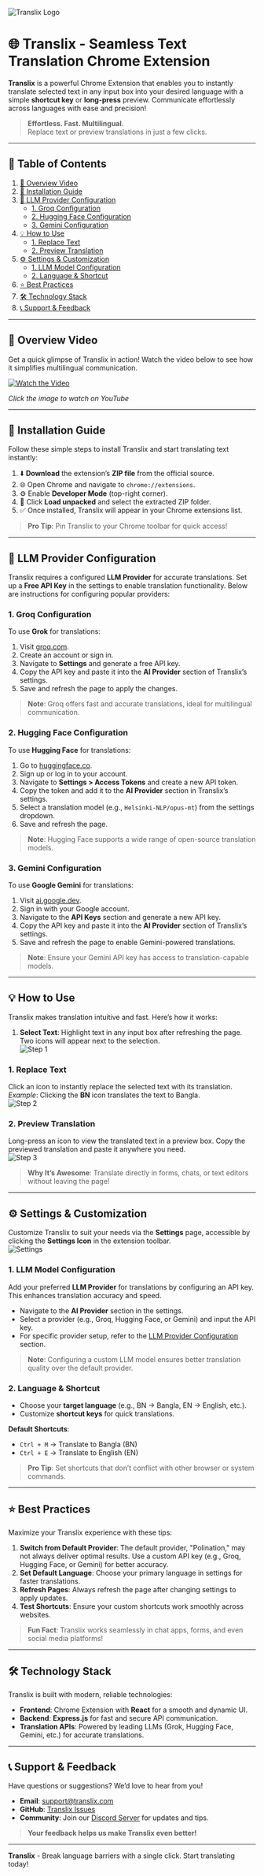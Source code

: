![Translix Logo](https://i.postimg.cc/pLQNvWVL/fulllogopng.png)

# 🌐 **Translix** - Seamless Text Translation Chrome Extension  

**Translix** is a powerful Chrome Extension that enables you to instantly translate selected text in any input box into your desired language with a simple **shortcut key** or **long-press** preview. Communicate effortlessly across languages with ease and precision!  

> **Effortless. Fast. Multilingual.**  
> Replace text or preview translations in just a few clicks.  

---

## 📑 **Table of Contents**  

1. [🎥 Overview Video](#overview-video)  
2. [🚀 Installation Guide](#installation-guide)  
3. [🔑 LLM Provider Configuration](#llm-provider-configuration)  
   - [1. Groq Configuration](#1-grok-configuration)  
   - [2. Hugging Face Configuration](#2-hugging-face-configuration)  
   - [3. Gemini Configuration](#3-gemini-configuration)  
4. [💡 How to Use](#how-to-use)  
   - [1. Replace Text](#1-replace-text)  
   - [2. Preview Translation](#2-preview-translation)  
5. [⚙️ Settings & Customization](#settings--customization)  
   - [1. LLM Model Configuration](#1-llm-model-configuration)  
   - [2. Language & Shortcut](#2-language--shortcut)  
6. [⭐ Best Practices](#best-practices)  
7. [🛠️ Technology Stack](#technology-stack)  
8. [📞 Support & Feedback](#support--feedback)  

---

## 🎥 **Overview Video**  

Get a quick glimpse of Translix in action! Watch the video below to see how it simplifies multilingual communication.  

[![Watch the Video](https://img.youtube.com/vi/9PSBWwj9DU8/maxresdefault.jpg)](https://www.youtube.com/watch?v=9PSBWwj9DU8)  

*Click the image to watch on YouTube*  

---

## 🚀 **Installation Guide**  

Follow these simple steps to install Translix and start translating text instantly:  

1. ⬇️ **Download** the extension’s **ZIP file** from the official source.  
2. 🌐 Open Chrome and navigate to `chrome://extensions`.  
3. ⚙️ Enable **Developer Mode** (top-right corner).  
4. 📂 Click **Load unpacked** and select the extracted ZIP folder.  
5. ✅ Once installed, Translix will appear in your Chrome extensions list.  

> **Pro Tip**: Pin Translix to your Chrome toolbar for quick access!  

---

## 🔑 **LLM Provider Configuration**  

Translix requires a configured **LLM Provider** for accurate translations. Set up a **Free API Key** in the settings to enable translation functionality. Below are instructions for configuring popular providers:  

### 1. Groq Configuration  

To use **Grok** for translations:  
1. Visit [groq.com](http://groq.com).  
2. Create an account or sign in.  
3. Navigate to **Settings** and generate a free API key.  
4. Copy the API key and paste it into the **AI Provider** section of Translix’s settings.  
5. Save and refresh the page to apply the changes.  

> **Note**: Groq offers fast and accurate translations, ideal for multilingual communication.  

### 2. Hugging Face Configuration  

To use **Hugging Face** for translations:  
1. Go to [huggingface.co](https://huggingface.co).  
2. Sign up or log in to your account.  
3. Navigate to **Settings > Access Tokens** and create a new API token.  
4. Copy the token and add it to the **AI Provider** section in Translix’s settings.  
5. Select a translation model (e.g., `Helsinki-NLP/opus-mt`) from the settings dropdown.  
6. Save and refresh the page.  

> **Note**: Hugging Face supports a wide range of open-source translation models.  

### 3. Gemini Configuration  

To use **Google Gemini** for translations:  
1. Visit [ai.google.dev](https://ai.google.dev).  
2. Sign in with your Google account.  
3. Navigate to the **API Keys** section and generate a new API key.  
4. Copy the API key and paste it into the **AI Provider** section of Translix’s settings.  
5. Save and refresh the page to enable Gemini-powered translations.  

> **Note**: Ensure your Gemini API key has access to translation-capable models.  

---

## 💡 **How to Use**  

Translix makes translation intuitive and fast. Here’s how it works:  

1. **Select Text**: Highlight text in any input box after refreshing the page. Two icons will appear next to the selection.  
   ![Step 1](https://i.postimg.cc/k5rgGp9j/step-1.jpg)  

### 1. Replace Text  

Click an icon to instantly replace the selected text with its translation.  
*Example*: Clicking the **BN** icon translates the text to Bangla.  
![Step 2](https://i.postimg.cc/rmMyCRDx/step-2.jpg)  

### 2. Preview Translation  

Long-press an icon to view the translated text in a preview box. Copy the previewed translation and paste it anywhere you need.  
![Step 3](https://i.postimg.cc/4dPf84cM/step-3.jpg)  

> **Why It’s Awesome**: Translate directly in forms, chats, or text editors without leaving the page!  

---

## ⚙️ **Settings & Customization**  

Customize Translix to suit your needs via the **Settings** page, accessible by clicking the **Settings Icon** in the extension toolbar.  
![Settings](https://i.postimg.cc/4dPf84cM/step-3.jpg)  

### 1. LLM Model Configuration  

Add your preferred **LLM Provider** for translations by configuring an API key. This enhances translation accuracy and speed.  

- Navigate to the **AI Provider** section in the settings.  
- Select a provider (e.g., Groq, Hugging Face, or Gemini) and input the API key.  
- For specific provider setup, refer to the [LLM Provider Configuration](#llm-provider-configuration) section.  

> **Note**: Configuring a custom LLM model ensures better translation quality over the default provider.  

### 2. Language & Shortcut  

- Choose your **target language** (e.g., BN → Bangla, EN → English, etc.).  
- Customize **shortcut keys** for quick translations.  

**Default Shortcuts**:  
- `Ctrl + M` → Translate to Bangla (BN)  
- `Ctrl + E` → Translate to English (EN)  

> **Pro Tip**: Set shortcuts that don’t conflict with other browser or system commands.  

---

## ⭐ **Best Practices**  

Maximize your Translix experience with these tips:  

1. **Switch from Default Provider**: The default provider, "Polination," may not always deliver optimal results. Use a custom API key (e.g., Groq, Hugging Face, or Gemini) for better accuracy.  
2. **Set Default Language**: Choose your primary language in settings for faster translations.  
3. **Refresh Pages**: Always refresh the page after changing settings to apply updates.  
4. **Test Shortcuts**: Ensure your custom shortcuts work smoothly across websites.  

> **Fun Fact**: Translix works seamlessly in chat apps, forms, and even social media platforms!  

---

## 🛠️ **Technology Stack**  

Translix is built with modern, reliable technologies:  

- **Frontend**: Chrome Extension with **React** for a smooth and dynamic UI.  
- **Backend**: **Express.js** for fast and secure API communication.  
- **Translation APIs**: Powered by leading LLMs (Grok, Hugging Face, Gemini, etc.) for accurate translations.  

---

## 📞 **Support & Feedback**  

Have questions or suggestions? We’d love to hear from you!  

- **Email**: support@translix.com  
- **GitHub**: [Translix Issues](https://github.com/translix/extension)  
- **Community**: Join our [Discord Server](https://discord.gg/translix) for updates and tips.  

> **Your feedback helps us make Translix even better!**

---

**Translix** - Break language barriers with a single click. Start translating today!  